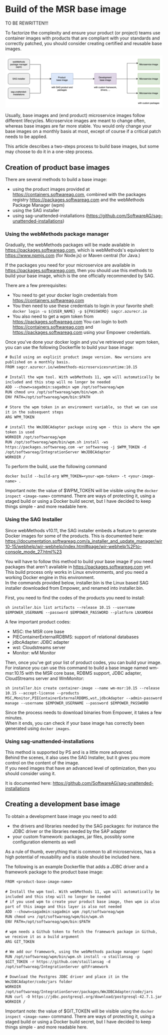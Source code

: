 #   Build of the MSR base image

TO BE REWRITTEN!!!





To factorize the complexity and ensure your product (or project) teams use container images with products that are compliant with your standards and correctly patched, you should consider creating certified and reusable base images.

![Base image generation process](./documentation/BaseImage.png)

Usually, base images and (end product) microservice images follow different lifecycles. Microservice images are meant to change often, whereas base images are far more stable. You would only change your base images on a monthly basis at most, except of course if a critical patch needs to be applied.  

This article describes a two-steps process to build base images, but some may choose to do it in a one-step process.  

##  Creation of product base images

There are several methods to build a base image:
-   using the product images provided at https://containers.softwareag.com, combined with the packages registry https://packages.softwareag.com and the webMethods Package Manager (wpm)
-   using the SAG installer
-   using sag-unattended-installations (https://github.com/SoftwareAG/sag-unattended-installations)

###  Using the webMethods package manager

Gradually, the webMethods packages will be made available in https://packages.softwareag.com, which is webMethods's equivalent to https://www.npmjs.com (for Node.js) or Maven central (for Java.)

If the packages you need for your microservice are available in https://packages.softwareag.com, then you should use this methods to build your base image, which is the one officially recommended by SAG.

There are a few prerequisites:
-   You need to get your docker login credentials from https://containers.softwareag.com
-   You then need to use these credentials to login in your favorite shell: `docker login -u ${USER_NAME} -p ${PASSWORD} sagcr.azurecr.io`
-   You also need to get a wpm token from https://packages.softwareag.com
You can login to both https://containers.softwareag.com and https://packages.softwareag.com using your Empower credentials.


Once you've done your docker login and you've retrieved your wpm token, you can use the following Dockerfile to build your base image:
```
# Build using an explicit product image version. New versions are published on a monthly basis.
FROM sagcr.azurecr.io/webmethods-microservicesruntime:10.15

# Install the wpm tool. With webMethods 11, wpm will automatically be included and this step will no longer be needed
ADD --chown=sagadmin:sagadmin wpm /opt/softwareag/wpm
RUN chmod u+x /opt/softwareag/wpm/bin/wpm.sh
ENV PATH=/opt/softwareag/wpm/bin:$PATH

# Store the wpm token in an environment variable, so that we can use it in the subsequent steps
ARG WPM_TOKEN

# install the WmJDBCAdapter package using wpm - this is where the wpm token is used
WORKDIR /opt/softwareag/wpm
RUN /opt/softwareag/wpm/bin/wpm.sh install -ws https://packages.softwareag.com -wr softwareag -j $WPM_TOKEN -d /opt/softwareag/IntegrationServer WmJDBCAdapter
WORKDIR /
```  

To perform the build, use the following command
```
docker build --build-arg WPM_TOKEN=<your-wpm-token> -t <your-image-name> .
```

Important note: the value of $WPM_TOKEN will be visible using the `docker inspect <image-name>` command. There are ways of protecting it, using a staged build or using a Docker build secret, but I have decided to keep things simple - and more readable here.

###  Using the SAG Installer

Since webMethods v10.11, the SAG installer embeds a feature to generate Docker images for some of the products. This is documented here: https://documentation.softwareag.com/a_installer_and_update_manager/wir10-15/webhelp/wir-webhelp/index.html#page/wir-webhelp%2Fto-console_mode_27.html%23  

You will have to follow this method to build your base image if you need packages that aren't available in https://packages.softwareag.com yet.  
This build process only works in Linux environments, and you need a working Docker engine in this environment.    
In the commands provided below, installer.bin is the Linux based SAG installer downloaded from Empower, and renamed into installer.bin.  

First, you need to find the codes of the products you need to install:
```
sh installer.bin list artifacts --release 10.15 --username $EMPOWER_USERNAME --password $EMPOWER_PASSWORD --platform LNXAMD64
```

A few important product codes:
- MSC: the MSR core base
- PIEContainerExternalRDBMS: support of relational databases
- jdbcAdapter: JDBC adapter
- wst: Cloudstreams server
- Monitor: wM Monitor

Then, once you've got your list of product codes, you can build your image.  
For instance you can use this command to build a base image named wm-msr:10.15 with the MSR core base, RDBMS support, JDBC adapter, CloudStreams server and WmMonitor:
```
sh installer.bin create container-image --name wm-msr:10.15 --release 10.15 --accept-license --products MSC,Monitor,PIEContainerExternalRDBMS,wst,jdbcAdapter --admin-password manage --username $EMPOWER_USERNAME --password $EMPOWER_PASSWORD
```

Since the process needs to download binaries from Empower, it takes a few minutes.  
When it ends, you can check if your base image has correctly been generated using `docker images`.  

###  Using sag-unattended-installations

This method is supported by PS and is a little more advanced.  
Behind the scenes, it also uses the SAG Installer, but it gives you more control on the content of the image.  
If you need images that have an advanced level of optimization, then you should consider using it.  

It is documented here: https://github.com/SoftwareAG/sag-unattended-installations

##  Creating a development base image

To obtain a development base image you need to add:
- the drivers and libraries needed by the SAG packages: for instance the JDBC driver or the libraries needed by the SAP adapter
- your custom framework: packages, jar files, possibly some configuration elements as well

As a rule of thumb, everything that is common to all microservices, has a high potential of reusability and is stable should be included here.

The following is an example Dockerfile that adds a JDBC driver and a framework package to the product base image:
```
FROM <product-base-image-name>

# Install the wpm tool. With webMethods 11, wpm will automatically be included and this step will no longer be needed
# if you used wpm to create your product base image, then wpm is also part of this image and this layer is also not needed
ADD --chown=sagadmin:sagadmin wpm /opt/softwareag/wpm
RUN chmod u+x /opt/softwareag/wpm/bin/wpm.sh
ENV PATH=/opt/softwareag/wpm/bin:$PATH

# wpm needs a Github token to fetch the framework package in Github, we receive it as a build argument
ARG GIT_TOKEN

# We add our framework, using the webMethods package manager (wpm) 
RUN /opt/softwareag/wpm/bin/wpm.sh install -u staillansag -p $GIT_TOKEN -r https://github.com/staillansag -d /opt/softwareag/IntegrationServer qdtFramework

# Download the Postgres JDBC driver and place it in the WmJDBCAdapter/code/jars folder
WORKDIR /opt/softwareag/IntegrationServer/packages/WmJDBCAdapter/code/jars
RUN curl -O https://jdbc.postgresql.org/download/postgresql-42.7.1.jar
WORKDIR /
```

Important note: the value of $GIT_TOKEN will be visible using the `docker inspect <image-name>` command. There are ways of protecting it, using a staged build or using a Docker build secret, but I have decided to keep things simple - and more readable here.